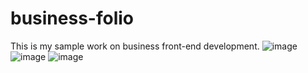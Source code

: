 # business-folio
This is my sample work on business front-end development.
![image](https://user-images.githubusercontent.com/64685611/109851505-c3a21b00-7c79-11eb-9027-c177396b414b.png)
![image](https://user-images.githubusercontent.com/64685611/109851623-e6343400-7c79-11eb-9788-61086967a180.png)
![image](https://user-images.githubusercontent.com/64685611/109851715-0106a880-7c7a-11eb-9f09-d1bdb203f114.png)



